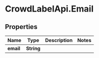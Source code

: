 # CrowdLabelApi.Email

## Properties

Name | Type | Description | Notes
------------ | ------------- | ------------- | -------------
**email** | **String** |  | 


